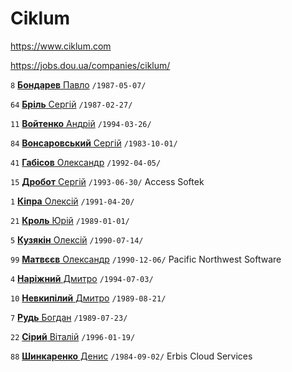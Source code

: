 # Ciklum

https://www.ciklum.com

https://jobs.dou.ua/companies/ciklum/

`8` [**Бондарев** Павло](/players/bondarev.pavlo.19870507.jpg) `/1987-05-07/`

`64` [**Бріль** Сергій](/players/bril.sergii.19870227.jpg) `/1987-02-27/`

`11` [**Войтенко** Андрій](/players/voitenko.andrii.19940326.jpg) `/1994-03-26/`

`84` [**Вонсаровський** Сергій](/players/vonsarovskii.sergii.19871001.jpg) `/1983-10-01/`

`41` [**Габісов** Олександр](/players/gabisov.oleksandr.19920405.jpg) `/1992-04-05/`

`15` [**Дробот** Сергій](/players/drobot.sergii.19930630.jpg) `/1993-06-30/` Access Softek

`1` [**Кіпра** Олексій](/players/kipra.oleksii.19910420.jpg) `/1991-04-20/`

`21` [**Кроль** Юрій](/players/krol.yurii.19890101.jpg) `/1989-01-01/`

`5` [**Кузякін** Олексій](/players/kuzyakin.oleksii.19900714.jpg) `/1990-07-14/`

`99` [**Матвєєв** Олександр](/players/matveev.oleksandr.19901206.jpg) `/1990-12-06/` Pacific Northwest Software

`4` [**Наріжний** Дмитро](/players/narizhnyi.dmytro.19940703.jpg) `/1994-07-03/`

`10` [**Невкипілий** Дмитро](/players/nevkypilyi.dmytro.19890821.jpg) `/1989-08-21/`

`7` [**Рудь** Богдан](/players/rud.bohdan.19890723.jpg) `/1989-07-23/`

`22` [**Сірий** Віталій](/players/siryi.vitalii.19960119.jpg) `/1996-01-19/`

`88` [**Шинкаренко** Денис](/players/shynkarenko.denys.19840902.jpg) `/1984-09-02/` Erbis Cloud Services